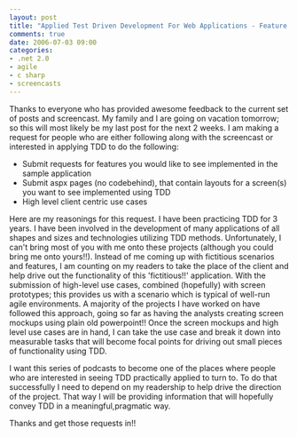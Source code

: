 ```yaml
---
layout: post
title: "Applied Test Driven Development For Web Applications - Feature Request"
comments: true
date: 2006-07-03 09:00
categories:
- .net 2.0
- agile
- c sharp
- screencasts
---
```


Thanks to everyone who has provided awesome feedback to the current set of posts and screencast. My family and I are going on vacation tomorrow; so this will most likely be my last post for the next 2 weeks. I am making a request for people who are either following along with the screencast or interested in applying TDD to do the following:
<ul>
<li>Submit requests for features you would like to see implemented in the sample application</li>
<li>Submit aspx pages (no codebehind), that contain layouts for a screen(s) you want to see implemented using TDD</li>
<li>High level client centric use cases</li></ul>

Here are my reasonings for this request. I have been practicing TDD for 3 years. I have been involved in the development of many applications of all shapes and sizes and technologies utilizing TDD methods. Unfortunately, I can't bring most of you with me onto these projects (although you could bring me onto yours!!). Instead of me coming up with fictitious scenarios and features, I am counting on my readers to take the place of the client and help drive out the functionality of this 'fictitious!!' application. With the submission of high-level use cases, combined (hopefully) with screen prototypes; this provides us with a scenario which is typical of well-run agile environments. A majority of the projects I have worked on have followed this approach, going so far as having the analysts creating screen mockups using plain old powerpoint!! Once the screen mockups and high level use cases are in hand, I can take the use case and break it down into measurable tasks that will become focal points for driving out small pieces of functionality using TDD.

I want this series of podcasts to become one of the places where people who are interested in seeing TDD practically applied to turn to. To do that successfully I need to depend on my readership to help drive the direction of the project. That way I will be providing information that will hopefully convey TDD in a meaningful,pragmatic way.

Thanks and get those requests in!!




